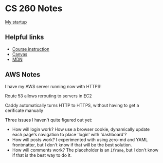 # CS 260 Notes

[My startup](https://showbrain.net)

## Helpful links

- [Course instruction](https://github.com/webprogramming260)
- [Canvas](https://byu.instructure.com)
- [MDN](https://developer.mozilla.org)

## AWS Notes

I have my AWS server running now with HTTPS!

Route 53 allows rerouting to servers in EC2

Caddy automatically turns HTTP to HTTPS, without having to get a cerificate manually

Three issues I haven't quite figured out yet:
- How will login work? How use a browser cookie, dynamically update each page's navigation to place 'login' with 'dashboard'?
- How will posts work? I experimented with using zero-md and YAML frontmatter, but I don't know if that will be the best solution.
- How will comments work? The placeholder is an `iframe`, but I don't know if that is the best way to do it.
